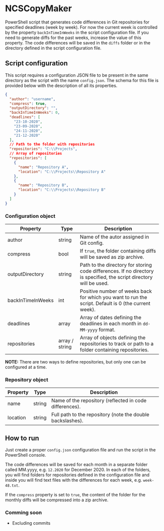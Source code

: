 # NCSCopyMaker

PowerShell script that generates code differences in Git repositories for specified deadlines (week by week). For now the current week is controlled by the property `backInTimeInWeeks` in the script configuration file. If you need to generate diffs for the past weeks, increase the value of this property. The code differences will be saved in the `diffs` folder or in the directory defined in the script configuration file.

## Script configuration

This script requires a configuration JSON file to be present in the same directory as the script with the name `config.json`. The schema for this file is provided below with the description of all its properties.

```json
{
  "author": "username",
  "compress": true,
  "outputDirectory": "",
  "backInTimeInWeeks": 0,
  "deadlines": [
    "23-10-2020",
    "23-09-2020",
    "24-11-2020",
    "21-12-2020"
  ],
  // Path to the folder with repositories
  "repositories": "C:\\Projects",
  // Array of repositories
  "repositories": [
    {
      "name": "Repository A",
      "location": "C:\\Projects\\Repository A"
    },
    {
      "name": "Repository B",
      "location": "C:\\Projects\\Repository B"
    }
  ]
}
```

### Configuration object

| **Property**      | **Type**       | **Description**                               |
|-------------------|----------------|-----------------------------------------------|
| author            | string         | Name of the autor assigned in Git config.     |
| compress          | bool           | If `true`, the folder containing diffs will be saved as zip archive. |
| outputDirectory   | string         | Path to the directory for storing code differences. If no directory is specified, the script directory will be used. |
| backInTimeInWeeks | int            | Positive number of weeks back for which you want to run the script. Default is 0 (the current week). |
| deadlines         | array          | Array of dates defining the deadlines in each month in `dd-MM-yyyy` format. |
| repositories      | array / string | Array of objects defining the repositories to track or path to a folder containing repositories. |

__NOTE:__ There are two ways to define repositories, but only one can be configured at a time.

### Repository object

| **Property**       | **Type** | **Description**                           |
|-------------------|----------|-------------------------------------------|
| name     | string   | Name of the repository (reflected in code differences).  |
| location | string   | Full path to the repository (note the double backslashes). |

## How to run

Just create a proper `config.json` configuration file and run the script in the PowerShell console. 

The code differences will be saved for each month in a separate folder called MM.yyyy, e.g. `12.2020` for December 2020. In each of the folders, you will find folders for repositories defined in the configuration file and inside you will find text files with the differences for each week, e.g. `week-48.txt`.

If the `compress` property is set to `true`, the content of the folder for the monthly diffs will be compressed into a zip archive.

### Comming soon

- Excluding commits
